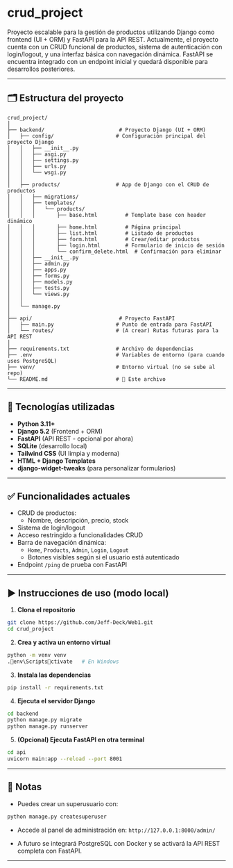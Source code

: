 # crud_project

Proyecto escalable para la gestión de productos utilizando Django como frontend (UI + ORM) y FastAPI para la API REST. Actualmente, el proyecto cuenta con un CRUD funcional de productos, sistema de autenticación con login/logout, y una interfaz básica con navegación dinámica. FastAPI se encuentra integrado con un endpoint inicial y quedará disponible para desarrollos posteriores.

---

## 🗂 Estructura del proyecto
```
crud_project/
│
├── backend/                        # Proyecto Django (UI + ORM)
│   ├── config/                    # Configuración principal del proyecto Django
│   │   ├── __init__.py
│   │   ├── asgi.py
│   │   ├── settings.py
│   │   ├── urls.py
│   │   └── wsgi.py
│   │
│   ├── products/                  # App de Django con el CRUD de productos
│   │   ├── migrations/
│   │   ├── templates/
│   │   │   └── products/
│   │   │       ├── base.html         # Template base con header dinámico
│   │   │       ├── home.html         # Página principal
│   │   │       ├── list.html         # Listado de productos
│   │   │       ├── form.html         # Crear/editar productos
│   │   │       ├── login.html        # Formulario de inicio de sesión
│   │   │       └── confirm_delete.html  # Confirmación para eliminar
│   │   ├── __init__.py
│   │   ├── admin.py
│   │   ├── apps.py
│   │   ├── forms.py
│   │   ├── models.py
│   │   ├── tests.py
│   │   └── views.py
│   │
│   └── manage.py
│
├── api/                            # Proyecto FastAPI
│   ├── main.py                    # Punto de entrada para FastAPI
│   └── routes/                    # (A crear) Rutas futuras para la API REST
│
├── requirements.txt               # Archivo de dependencias
├── .env                           # Variables de entorno (para cuando uses PostgreSQL)
├── venv/                          # Entorno virtual (no se sube al repo)
└── README.md                      # 📍 Este archivo
```

---

## 🚀 Tecnologías utilizadas

- **Python 3.11+**
- **Django 5.2** (Frontend + ORM)
- **FastAPI** (API REST - opcional por ahora)
- **SQLite** (desarrollo local)
- **Tailwind CSS** (UI limpia y moderna)
- **HTML + Django Templates**
- **django-widget-tweaks** (para personalizar formularios)

---

## ✅ Funcionalidades actuales

- CRUD de productos:
  - Nombre, descripción, precio, stock
- Sistema de login/logout
- Acceso restringido a funcionalidades CRUD
- Barra de navegación dinámica:
  - `Home`, `Products`, `Admin`, `Login`, `Logout`
  - Botones visibles según si el usuario está autenticado
- Endpoint `/ping` de prueba con FastAPI

---

## ▶️ Instrucciones de uso (modo local)

1. **Clona el repositorio**
```bash
git clone https://github.com/Jeff-Deck/Web1.git
cd crud_project
```

2. **Crea y activa un entorno virtual**
```bash
python -m venv venv
.env\Scriptsctivate   # En Windows
```

3. **Instala las dependencias**
```bash
pip install -r requirements.txt
```

4. **Ejecuta el servidor Django**
```bash
cd backend
python manage.py migrate
python manage.py runserver
```

5. **(Opcional) Ejecuta FastAPI en otra terminal**
```bash
cd api
uvicorn main:app --reload --port 8001
```

---

## 📌 Notas

- Puedes crear un superusuario con:
```bash
python manage.py createsuperuser
```

- Accede al panel de administración en: `http://127.0.0.1:8000/admin/`

- A futuro se integrará PostgreSQL con Docker y se activará la API REST completa con FastAPI.

---
